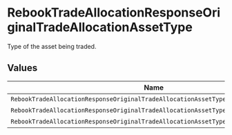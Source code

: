 # RebookTradeAllocationResponseOriginalTradeAllocationAssetType

Type of the asset being traded.


## Values

| Name                                                                                | Value                                                                               |
| ----------------------------------------------------------------------------------- | ----------------------------------------------------------------------------------- |
| `RebookTradeAllocationResponseOriginalTradeAllocationAssetTypeAssetTypeUnspecified` | ASSET_TYPE_UNSPECIFIED                                                              |
| `RebookTradeAllocationResponseOriginalTradeAllocationAssetTypeEquity`               | EQUITY                                                                              |
| `RebookTradeAllocationResponseOriginalTradeAllocationAssetTypeFixedIncome`          | FIXED_INCOME                                                                        |